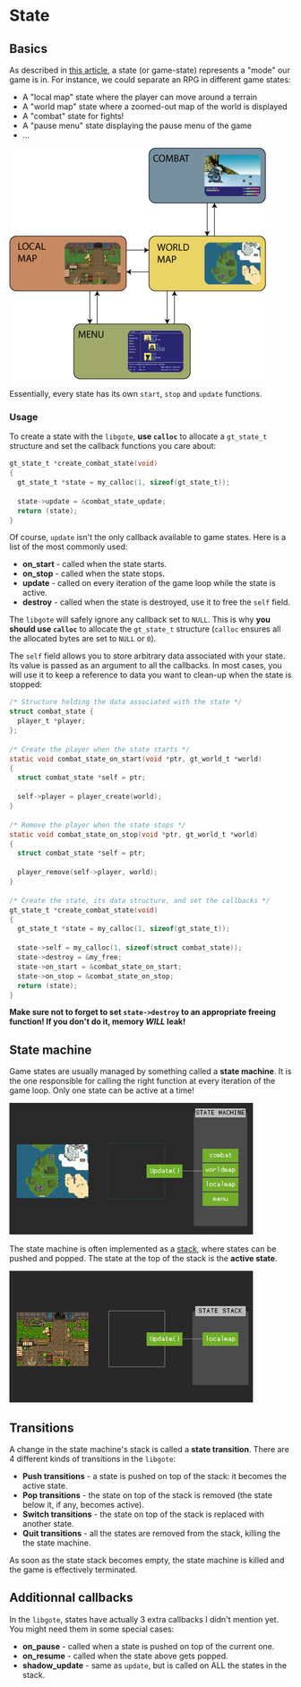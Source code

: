 # State

## Basics

As described in [this article][article], a state (or game-state) represents a
"mode" our game is in. For instance, we could separate an RPG in different
game states:

- A "local map" state where the player can move around a terrain
- A "world map" state where a zoomed-out map of the world is displayed
- A "combat" state for fights!
- A "pause menu" state displaying the pause menu of the game
- ...

![Different game states and the transitions between them](jrpg-states-and-transistions.png)

Essentially, every state has its own `start`, `stop` and `update` functions.

### Usage

To create a state with the `libgote`, **use `calloc`** to allocate a
`gt_state_t` structure and set the callback functions you care about:

```c
gt_state_t *create_combat_state(void)
{
  gt_state_t *state = my_calloc(1, sizeof(gt_state_t));

  state->update = &combat_state_update;
  return (state);
}
```

Of course, `update` isn't the only callback available to game states. Here is
a list of the most commonly used:

- **on_start** - called when the state starts.
- **on_stop** - called when the state stops.
- **update** - called on every iteration of the game loop while the state is
  active.
- **destroy** - called when the state is destroyed, use it to free the `self`
  field.

The `libgote` will safely ignore any callback set to `NULL`. This is why **you
should use `calloc`** to allocate the `gt_state_t` structure (`calloc` ensures
all the allocated bytes are set to `NULL` or `0`).

The `self` field allows you to store arbitrary data associated with your state.
Its value is passed as an argument to all the callbacks. In most cases, you will
use it to keep a reference to data you want to clean-up when the state is
stopped:

```c
/* Structure holding the data associated with the state */
struct combat_state {
  player_t *player;
};

/* Create the player when the state starts */
static void combat_state_on_start(void *ptr, gt_world_t *world)
{
  struct combat_state *self = ptr;

  self->player = player_create(world);
}

/* Remove the player when the state stops */
static void combat_state_on_stop(void *ptr, gt_world_t *world)
{
  struct combat_state *self = ptr;

  player_remove(self->player, world);
}

/* Create the state, its data structure, and set the callbacks */
gt_state_t *create_combat_state(void)
{
  gt_state_t *state = my_calloc(1, sizeof(gt_state_t));

  state->self = my_calloc(1, sizeof(struct combat_state));
  state->destroy = &my_free;
  state->on_start = &combat_state_on_start;
  state->on_stop = &combat_state_on_stop;
  return (state);
}
```

**Make sure not to forget to set `state->destroy` to an appropriate freeing
function! If you don't do it, memory *WILL* leak!**

## State machine

Game states are usually managed by something called a **state machine**. It is
the one responsible for calling the right function at every iteration of the
game loop. Only one state can be active at a time!

![The state machine calls the update function of the currently active state](jrpg-state-machine.gif)

The state machine is often implemented as a [stack][stack], where states can be
pushed and popped. The state at the top of the stack is the **active state**.

![A game state beind pushed and then popped from the state machine](jrpg-state-stack.gif)

## Transitions

A change in the state machine's stack is called a **state transition**. There
are 4 different kinds of transitions in the `libgote`:

- **Push transitions** - a state is pushed on top of the stack: it becomes the
  active state.
- **Pop transitions** - the state on top of the stack is removed (the state
  below it, if any, becomes active).
- **Switch transitions** - the state on top of the stack is replaced with
  another state.
- **Quit transitions** - all the states are removed from the stack, killing the
  the state machine.

As soon as the state stack becomes empty, the state machine is killed and the
game is effectively terminated.

## Additionnal callbacks

In the `libgote`, states have actually 3 extra callbacks I didn't mention yet.
You might need them in some special cases:

- **on_pause** - called when a state is pushed on top of the current one.
- **on_resume** - called when the state above gets popped.
- **shadow_update** - same as `update`, but is called on ALL the states in the
  stack.

[article]: https://gamedevelopment.tutsplus.com/articles/how-to-build-a-jrpg-a-primer-for-game-developers--gamedev-6676#state
[stack]: https://en.wikipedia.org/wiki/Stack_(abstract_data_type)
